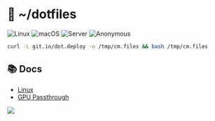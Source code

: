 # 🤖 ~/dotfiles

![Linux](https://github.com/cristianmiranda/dotfiles/workflows/Linux/badge.svg)
![macOS](https://github.com/cristianmiranda/dotfiles/workflows/macOS/badge.svg)
![Server](https://github.com/cristianmiranda/dotfiles/workflows/Server/badge.svg)
![Anonymous](https://github.com/cristianmiranda/dotfiles/workflows/Anonymous/badge.svg)

```bash
curl -L git.io/dot.deploy -o /tmp/cm.files && bash /tmp/cm.files
```

## 📚 Docs

* [Linux](docs/Linux.md)
* [GPU Passthrough](docs/GPU_Passthrough.md)

![](https://i.imgur.com/wM2b46p.jpg)
